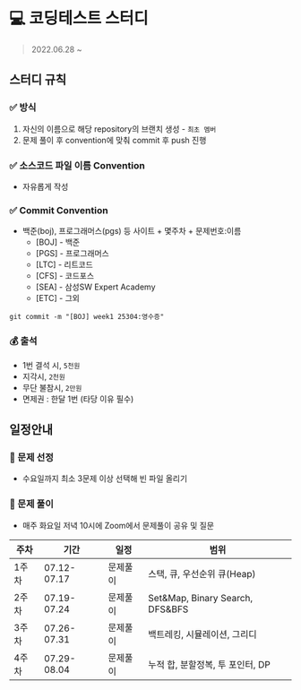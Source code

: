 # 💻 코딩테스트 스터디

> 2022.06.28 ~
> 

## 스터디 규칙

### ✅ 방식

1. 자신의 이름으로 해당 repository의 브랜치 생성 - `최초 멤버`
2. 문제 풀이 후 convention에 맞춰 commit 후 push 진행

### ✅ 소스코드 파일 이름 Convention

- 자유롭게 작성

### ✅ Commit Convention

- 백준(boj), 프로그래머스(pgs) 등 사이트 + 몇주차 + 문제번호:이름
    - [BOJ] - 백준
    - [PGS] - 프로그래머스
    - [LTC] - 리트코드
    - [CFS] - 코드포스
    - [SEA] - 삼성SW Expert Academy
    - [ETC] - 그외

```
git commit -m "[BOJ] week1 25304:영수증"
```

### 💰 출석

- 1번 결석 시, `5천원`
- 지각시, `2천원`
- 무단 불참시, `2만원`
- 면제권 : 한달 1번 (타당 이유 필수)

## 일정안내
### 📄 문제 선정

- 수요일까지 최소 3문제 이상 선택해 빈 파일 올리기

### 📄 문제 풀이

- 매주 화요일 저녁 10시에 Zoom에서 문제풀이 공유 및 질문

|주차|기간|일정|범위|
|--|--|--|--|
|1주차|07.12-07.17|문제풀이|스택, 큐, 우선순위 큐(Heap)|
|2주차|07.19-07.24|문제풀이|Set&Map, Binary Search, DFS&BFS|
|3주차|07.26-07.31|문제풀이|백트레킹, 시뮬레이션, 그리디|
|4주차|07.29-08.04|문제풀이|누적 합, 분할정복, 투 포인터, DP|
